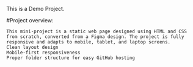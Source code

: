 This is a Demo Project.

#Project overview:

	This mini-project is a static web page designed using HTML and CSS from scratch, converted from a Figma design. The project is fully responsive and adapts to mobile, tablet, and laptop screens.
	Clean layout design
	Mobile-first responsiveness
	Proper folder structure for easy GitHub hosting
